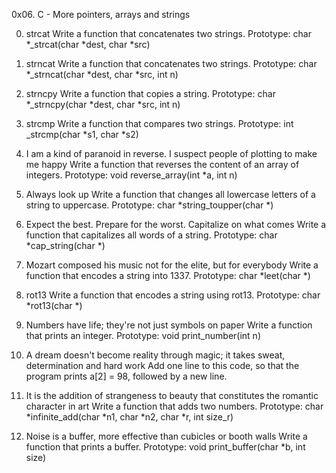 0x06. C - More pointers, arrays and strings

0. strcat
Write a function that concatenates two strings.
Prototype: char *_strcat(char *dest, char *src)

1. strncat
Write a function that concatenates two strings.
Prototype: char *_strncat(char *dest, char *src, int n)

2. strncpy
Write a function that copies a string.
Prototype: char *_strncpy(char *dest, char *src, int n)

3. strcmp
Write a function that compares two strings.
Prototype: int _strcmp(char *s1, char *s2)

4. I am a kind of paranoid in reverse. I suspect people of plotting to make me happy
Write a function that reverses the content of an array of integers.
Prototype: void reverse_array(int *a, int n)

5. Always look up
Write a function that changes all lowercase letters of a string to uppercase.
Prototype: char *string_toupper(char *)

6. Expect the best. Prepare for the worst. Capitalize on what comes
Write a function that capitalizes all words of a string.
Prototype: char *cap_string(char *)

7. Mozart composed his music not for the elite, but for everybody
Write a function that encodes a string into 1337.
Prototype: char *leet(char *)

8. rot13
Write a function that encodes a string using rot13.
Prototype: char *rot13(char *)

9. Numbers have life; they're not just symbols on paper
Write a function that prints an integer.
Prototype: void print_number(int n)

10. A dream doesn't become reality through magic; it takes sweat, determination and hard work
Add one line to this code, so that the program prints a[2] = 98, followed by a new line.

11. It is the addition of strangeness to beauty that constitutes the romantic character in art
Write a function that adds two numbers.
Prototype: char *infinite_add(char *n1, char *n2, char *r, int size_r)

12. Noise is a buffer, more effective than cubicles or booth walls
Write a function that prints a buffer.
Prototype: void print_buffer(char *b, int size)
